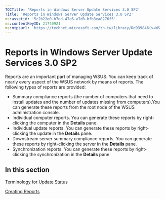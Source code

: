```yaml
---
TOCTitle: 'Reports in Windows Server Update Services 3.0 SP2'
Title: 'Reports in Windows Server Update Services 3.0 SP2'
ms:assetid: '5c2b22e0-b7ed-47e6-a7d0-bfb8ea8276f5'
ms:contentKeyID: 21740921
ms:mtpsurl: 'https://technet.microsoft.com/zh-tw/library/Dd939846(v=WS.10)'
---
```


Reports in Windows Server Update Services 3.0 SP2
=================================================

Reports are an important part of managing WSUS. You can keep track of nearly every aspect of the WSUS network by means of reports. The following types of reports are provided:

-   Summary compliance reports (the number of computers that need to install updates and the number of updates missing from computers).You can generate these reports from the root node of the WSUS administration console.
-   Individual computer reports. You can generate these reports by right-clicking the computer in the **Details** pane.
-   Individual update reports. You can generate these reports by right-clicking the update in the **Details** pane.
-   Downstream server summary compliance reports. You can generate these reports by right-clicking the server in the **Details** pane.
-   Synchronization reports. You can generate these reports by right-clicking the synchronization in the **Details** pane.

In this section
---------------

[Terminology for Update Status](https://technet.microsoft.com/d10ba0c8-8d94-4bc5-a82d-bc8872e68667)

[Creating Reports](https://technet.microsoft.com/b78c9652-a5de-4c5a-9668-ad4157720a9d)

